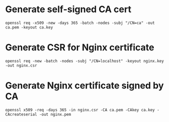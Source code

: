 # Generate self-signed CA cert

```shell
openssl req -x509 -new -days 365 -batch -nodes -subj "/CN=ca" -out ca.pem -keyout ca.key
```

# Generate CSR for Nginx certificate

```shell
openssl req -new -batch -nodes -subj "/CN=localhost" -keyout nginx.key -out nginx.csr
```

# Generate Nginx certificate signed by CA

```shell
openssl x509 -req -days 365 -in nginx.csr -CA ca.pem -CAkey ca.key -CAcreateserial -out nginx.pem
```